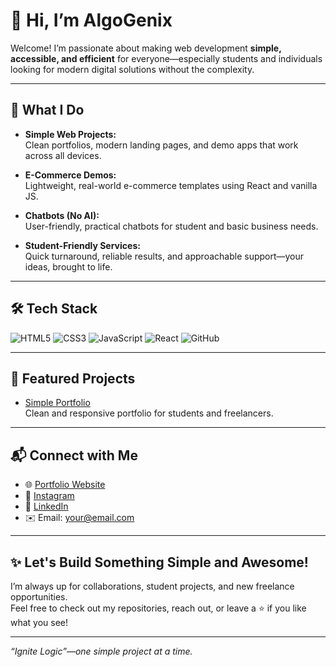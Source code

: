 # 👋 Hi, I’m AlgoGenix

Welcome! I’m passionate about making web development **simple, accessible, and efficient** for everyone—especially students and individuals looking for modern digital solutions without the complexity.

---

## 🚀 What I Do

- **Simple Web Projects:**  
  Clean portfolios, modern landing pages, and demo apps that work across all devices.

- **E-Commerce Demos:**  
  Lightweight, real-world e-commerce templates using React and vanilla JS.

- **Chatbots (No AI):**  
  User-friendly, practical chatbots for student and basic business needs.

- **Student-Friendly Services:**  
  Quick turnaround, reliable results, and approachable support—your ideas, brought to life.

---

## 🛠 Tech Stack

![HTML5](https://img.shields.io/badge/HTML5-E34F26?style=flat&logo=html5&logoColor=white)
![CSS3](https://img.shields.io/badge/CSS3-1572B6?style=flat&logo=css3&logoColor=white)
![JavaScript](https://img.shields.io/badge/JavaScript-F7DF1E?style=flat&logo=javascript&logoColor=black)
![React](https://img.shields.io/badge/React-20232A?style=flat&logo=react&logoColor=61DAFB)
![GitHub](https://img.shields.io/badge/GitHub-181717?style=flat&logo=github&logoColor=white)

---

## 🌟 Featured Projects

- [Simple Portfolio](https://github.com/algogenix/simple-react-portfolio)  
  Clean and responsive portfolio for students and freelancers.

---

## 📬 Connect with Me

- 🌐 [Portfolio Website](https://algogenix.github.io/)  
- 📸 [Instagram](https://instagram.com/algogenix)  
- 💼 [LinkedIn](https://linkedin.com/in/algogenix)  
- ✉️ Email: your@email.com

---

## ✨ Let's Build Something Simple and Awesome!

I’m always up for collaborations, student projects, and new freelance opportunities.  
Feel free to check out my repositories, reach out, or leave a ⭐️ if you like what you see!

---

*“Ignite Logic”—one simple project at a time.*

